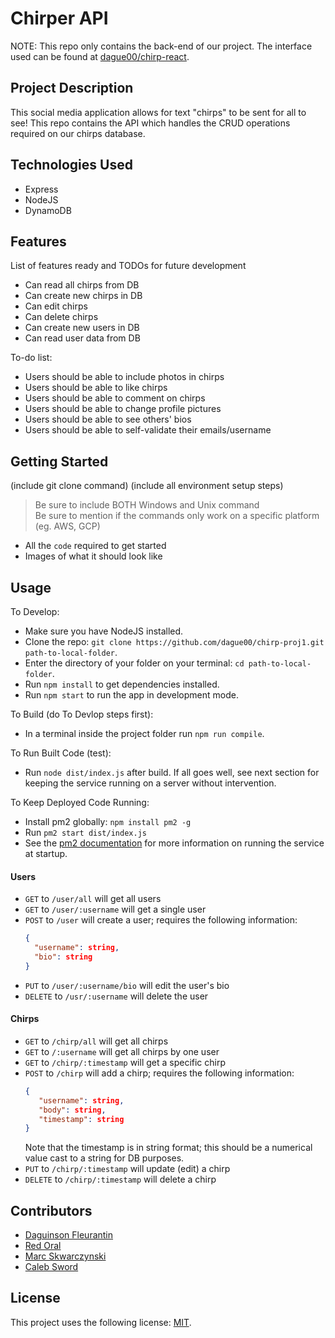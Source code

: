 # Chirper API

NOTE: This repo only contains the back-end of our project.
The interface used can be found at [dague00/chirp-react](https://github.com/dague00/chirp-react).

## Project Description

This social media application allows for text "chirps" to be sent for all to see!
This repo contains the API which handles the CRUD operations required on our chirps database.

## Technologies Used

- Express
- NodeJS
- DynamoDB

## Features

List of features ready and TODOs for future development
- Can read all chirps from DB
- Can create new chirps in DB
- Can edit chirps
- Can delete chirps
- Can create new users in DB
- Can read user data from DB

To-do list:
- Users should be able to include photos in chirps
- Users should be able to like chirps
- Users should be able to comment on chirps
- Users should be able to change profile pictures
- Users should be able to see others' bios
- Users should be able to self-validate their emails/username

## Getting Started
   
(include git clone command)
(include all environment setup steps)

> Be sure to include BOTH Windows and Unix command  
> Be sure to mention if the commands only work on a specific platform (eg. AWS, GCP)

- All the `code` required to get started
- Images of what it should look like

## Usage

To Develop:
- Make sure you have NodeJS installed.
- Clone the repo: ```git clone https://github.com/dague00/chirp-proj1.git path-to-local-folder```.
- Enter the directory of your folder on your terminal: ```cd path-to-local-folder```.
- Run ```npm install``` to get dependencies installed.
- Run ```npm start``` to run the app in development mode.

To Build (do To Devlop steps first):
- In a terminal inside the project folder run `npm run compile`.

To Run Built Code (test):
- Run `node dist/index.js` after build. If all goes well, see next section for keeping the service running on a server without intervention.

To Keep Deployed Code Running:
- Install pm2 globally: `npm install pm2 -g`
- Run `pm2 start dist/index.js`
- See the [pm2 documentation](https://pm2.keymetrics.io/docs/usage/quick-start/) for more information on running the service at startup.

#### Users
- `GET` to `/user/all` will get all users
- `GET` to `/user/:username` will get a single user
- `POST` to `/user` will create a user; requires the following information:
   ```JSON
   {
     "username": string,
     "bio": string
   }
   ```
- `PUT` to `/user/:username/bio` will edit the user's bio
- `DELETE` to `/usr/:username` will delete the user

#### Chirps
- `GET` to `/chirp/all` will get all chirps
- `GET` to `/:username` will get all chirps by one user
- `GET` to `/chirp/:timestamp` will get a specific chirp
- `POST` to `/chirp` will add a chirp; requires the following information:
   ```JSON
   {
      "username": string,
      "body": string,
      "timestamp": string
   }
   ```
   Note that the timestamp is in string format; this should be a numerical value cast to a string for DB purposes.
- `PUT` to `/chirp/:timestamp` will update (edit) a chirp
- `DELETE` to `/chirp/:timestamp` will delete a chirp

## Contributors

- [Daguinson Fleurantin](https://github.com/dague00)
- [Red Oral](https://github.com/redoral)
- [Marc Skwarczynski](https://github.com/marcski55)
- [Caleb Sword](https://github.com/calebmsword)

## License

This project uses the following license: [MIT](https://github.com/dague00/chirp-proj1/blob/51cb09bfc21f852797b836455cc1a29b2e18bd4e/LICENSE).

